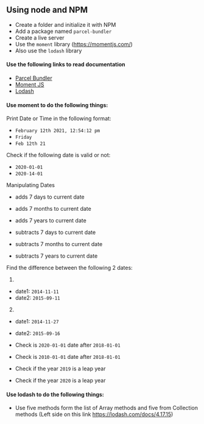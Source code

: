 ## Using node and NPM

- Create a folder and initialize it with NPM
- Add a package named `parcel-bundler`
- Create a live server
- Use the `moment` library (https://momentjs.com/)
- Also use the `lodash` library

#### Use the following links to read documentation

- [Parcel Bundler](https://parceljs.org/)
- [Moment JS](https://momentjs.com/)
- [Lodash](https://lodash.com/docs/4.17.15)

#### Use moment to do the following things:

Print Date or Time in the following format:

- `February 12th 2021, 12:54:12 pm`
- `Friday`
- `Feb 12th 21`

Check if the following date is valid or not:

- `2020-01-01`
- `2020-14-01`

Manipulating Dates

- adds 7 days to current date
- adds 7 months to current date
- adds 7 years to current date

- subtracts 7 days to current date
- subtracts 7 months to current date
- subtracts 7 years to current date

Find the difference between the following 2 dates:

1.

- date1: `2014-11-11`
- date2: `2015-09-11`

2.

- date1: `2014-11-27`
- date2: `2015-09-16`

- Check is `2020-01-01` date after `2018-01-01`
- Check is `2010-01-01` date after `2018-01-01`
- Check if the year `2019` is a leap year
- Check if the year `2020` is a leap year

#### Use lodash to do the following things:

- Use five methods form the list of Array methods and five from Collection methods (Left side on this link https://lodash.com/docs/4.17.15)
